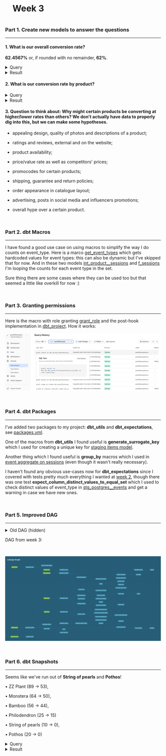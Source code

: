 <div id="user-content-toc">
  <ul>
    <summary><h1 style="display: inline-block;">Week 3</h1></summary>
  </ul>
</div>

### Part 1. Create new models to answer the questions

---

#### 1. What is our overall conversion rate?

**62.4567%** or, if rounded with no remainder, **62%**.

<details>
  
<summary>Query</summary>
  
</br>
  
```sql
select
  count(distinct session_id) as count_sessions,
  count(distinct iff(checkout_events >0, session_id, null)) as count_sessions_checkout, 
  count_sessions_checkout / count_sessions * 100 as rate_conversion,
  round(rate_conversion, 0) as rate_conversion_rounded_0

from dev_db.dbt_pavelfilatovpaltacom.f_sessions
```
  
</details>

<details>
  
<summary>Result</summary>
  
</br>
  
| COUNT_SESSIONS | COUNT_SESSIONS_CHECKOUT | RATE_CONVERSION | RATE_CONVERSION_ROUNDED_0  |
| -------------- | ----------------------- | --------------- | -------------------------- |
| 578            | 361                     | 62.4567         | 62                         |

  
</details>


#### 2. What is our conversion rate by product?

<details>
  
<summary>Query</summary>
  
</br>
  
```sql
select
  pv.product,
  count(distinct pv.session_id) as count_sessions,
  count(distinct iff(s.checkout_events > 0, s.session_id, null)) as count_sessions_checkout,
  concat(round(count_sessions_checkout / count_sessions * 100, 0), ' %') as rate_conversion
  

from dev_db.dbt_pavelfilatovpaltacom.f_page_views as pv
left join dev_db.dbt_pavelfilatovpaltacom.f_sessions as s
  on pv.session_id = s.session_id

group by 1
order by 4 desc
```
  
</details>

<details>
  
<summary>Result</summary>
  
</br>
  
| PRODUCT              | COUNT_SESSIONS | COUNT_SESSIONS_CHECKOUT | RATE_CONVERSION |
|----------------------|----------------|-------------------------|-----------------|
| Fiddle Leaf Fig      | 56             | 50                      | 89%             |
| String of pearls     | 64             | 57                      | 89%             |
| Monstera             | 49             | 43                      | 88%             |
| ZZ Plant             | 63             | 55                      | 87%             |
| Cactus               | 55             | 47                      | 85%             |
| Bamboo               | 67             | 56                      | 84%             |
| Calathea Makoyana    | 53             | 44                      | 83%             |
| Spider Plant         | 59             | 49                      | 83%             |
| Majesty Palm         | 67             | 55                      | 82%             |
| Ponytail Palm        | 70             | 55                      | 79%             |
| Dragon Tree          | 62             | 49                      | 79%             |
| Arrow Head           | 63             | 50                      | 79%             |
| Money Tree           | 56             | 44                      | 79%             |
| Rubber Plant         | 54             | 42                      | 78%             |
| Snake Plant          | 73             | 56                      | 77%             |
| Devil's Ivy          | 45             | 34                      | 76%             |
| Bird of Paradise     | 60             | 45                      | 75%             |
| Pilea Peperomioides  | 59             | 44                      | 75%             |
| Philodendron         | 62             | 46                      | 74%             |
| Angel Wings Begonia  | 61             | 45                      | 74%             |
| Pothos               | 61             | 45                      | 74%             |
| Birds Nest Fern      | 78             | 57                      | 73%             |
| Orchid               | 75             | 55                      | 73%             |
| Peace Lily           | 66             | 48                      | 73%             |
| Pink Anthurium       | 74             | 54                      | 73%             |
| Ficus                | 68             | 49                      | 72%             |
| Boston Fern          | 63             | 45                      | 71%             |
| Jade Plant           | 46             | 32                      | 70%             |
| Alocasia Polly       | 51             | 34                      | 67%             |
| Aloe Vera            | 65             | 43                      | 66%             |


  
</details>

#### 3. Question to think about: Why might certain products be converting at higher/lower rates than others? We don't actually have data to properly dig into this, but we can make some hypotheses.

- appealing design, quality of photos and descriptions of a product;

- ratings and reviews, external and on the website;

- product availability;

- price/value rate as well as competitors' prices;

- promocodes for certain products;

- shipping, guarantee and return policies;

- order appearance in catalogue layout;

- advertising, posts in social media and influencers promotions;

- overall hype over a certain product.

</br>

### Part 2. dbt Macros

---

I have found a good use case on using macros to simplify the way I do counts on event_type.
Here is a marco [get_event_types](https://github.com/pavel-palta/course-dbt/blob/main/greenery/macros/get_event_types.sql) which gets hardcoded values for event types: this can also be dynamic but I've skipped that for now.
And in these two models [int_product__sessions](https://github.com/pavel-palta/course-dbt/blob/main/greenery/models/marts/product/intermediate/int_product__sessions.sql) and [f_sessions](https://github.com/pavel-palta/course-dbt/blob/main/greenery/models/marts/product/f_sessions.sql) I'm looping the counts for each event type in the set.

Sure thing there are some cases where they can be used too but that seemed a little like overkill for now :)

</br>

### Part 3. Granting permissions

---

Here is the macro with role granting [grant_role](https://github.com/pavel-palta/course-dbt/blob/main/greenery/macros/grant_role.sql) and the post-hook implementation in [dbt_project](https://github.com/pavel-palta/course-dbt/blob/564b84b854a05d7320d232ec63a83845117aa1e9/greenery/dbt_project.yml#L30). How it works:

![Week 3 role_granting](week3_grant_role_reporting.png "Week 2 Role Granting")

</br>

### Part 4. dbt Packages

---

I've added two packages to my project: **dbt_utils** and **dbt_expectations**, see [packages.yml](https://github.com/pavel-palta/course-dbt/blob/main/greenery/packages.yml).

One of the macros from **dbt_utils** I found useful is **generate_surrogate_key** which I used for creating a unique key for [staging items model](https://github.com/pavel-palta/course-dbt/blob/2dddae40310ec22e1138da9782cdf69219b236ad/greenery/models/staging/postgres/stg_postgres__items.sql#L8).

Another thing which I found useful is **group_by** macros which I used in [event aggregate on sessions](https://github.com/pavel-palta/course-dbt/blob/2dddae40310ec22e1138da9782cdf69219b236ad/greenery/models/marts/product/intermediate/int_product__sessions.sql#L24) (even though it wasn't really necessary).

I haven't found any obvious use-cases now for **dbt_expectations** since I covered with tests pretty much everything I wanted at [week 2](https://github.com/pavel-palta/course-dbt/blob/main/greenery/submissions/week2.md#part-2-tests), though there was one test **expect_column_distinct_values_to_equal_set** which I used to check distinct values of event_type in [stg_postgres__events](https://github.com/pavel-palta/course-dbt/blob/2dddae40310ec22e1138da9782cdf69219b236ad/greenery/models/staging/postgres/_stg_postgres__models.yml#L32) and get a warning in case we have new ones.

</br>

### Part 5. Improved DAG

---

<details>

<summary> Old DAG (hidden)</summary>
  
</br>
  
DAG from week 2:

</br>

![Week 2 DAG](week2_dag_screenshot.png "Week 2 DAG")
  
</details>

DAG from week 3:

</br>

![Week 3 DAG](week3_dag_screenshot.png "Week 3 DAG")

</br>

### Part 6. dbt Snapshots

---

Seems like we've run out of **String of pearls** and **Pothos**!

• ZZ Plant (89 → 53), 

• Monstera (64 → 50), 

• Bamboo (56 → 44), 

• Philodendron (25 → 15)

• String of pearls (10 → 0), 

• Pothos (20 → 0)

<details>
  
<summary>Query</summary>
  
</br>
  
```sql

-- note: this query may show different results
-- if you're running it days after the date in where

select
  product,
  previous_inventory,
  current_inventory

from dev_db.dbt_pavelfilatovpaltacom.d_inventory

where updated_at > '2023-04-26'
```
  
</details>

<details>
  
<summary>Result</summary>
  
</br>
  
| PRODUCT           | PREVIOUS_INVENTORY | CURRENT_INVENTORY |
|-------------------|--------------------|--------------------|
| ZZ Plant          | 89                 | 53                 |
| Monstera          | 64                 | 50                 |
| Bamboo            | 56                 | 44                 |
| Philodendron      | 25                 | 15                 |
| String of pearls  | 10                 | 0                  |
| Pothos            | 20                 | 0                  |
  
</details>

